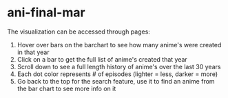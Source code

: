 # ani-final-mar
The visualization can be accessed through pages:
1. Hover over bars on the barchart to see how many anime's were created in that year
2. Click on a bar to get the full list of anime's created that year
3. Scroll down to see a full length history of anime's over the last 30 years
4. Each dot color represents # of episodes (lighter = less, darker = more)
5. Go back to the top for the search feature, use it to find an anime from the bar chart to see more info on it

